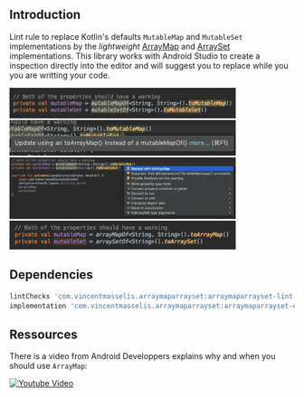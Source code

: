 ## Introduction
Lint rule to replace Kotlin's defaults `MutableMap` and `MutableSet` implementations by the _lightweight_ [ArrayMap](https://developer.android.com/reference/android/support/v4/util/ArrayMap) and [ArraySet](https://developer.android.com/reference/android/support/v4/util/ArraySet) implementations. This library works with Android Studio to create a inspection directly into the editor and will suggest you to replace while you you are writting your code.

<img src="https://github.com/VincentMasselis/ArrayMapArraySetLint/raw/master/assets/pictures/warning.png" width="400">
<img src="https://github.com/VincentMasselis/ArrayMapArraySetLint/raw/master/assets/pictures/description.png" width="400">
<img src="https://github.com/VincentMasselis/ArrayMapArraySetLint/raw/master/assets/pictures/suggestion.png" width="400">
<img src="https://github.com/VincentMasselis/ArrayMapArraySetLint/raw/master/assets/pictures/fix.png" width="400">

## Dependencies
```groovy
lintChecks 'com.vincentmasselis.arraymaparrayset:arraymaparrayset-lint:1.0.0'
implementation 'com.vincentmasselis.arraymaparrayset:arraymaparrayset-extensions:1.0.0'
```

## Ressources
There is a video from Android Developpers explains why and when you should use `ArrayMap`:

[![Youtube Video](https://img.youtube.com/vi/ORgucLTtTDI/0.jpg)](https://www.youtube.com/watch?v=ORgucLTtTDI)
